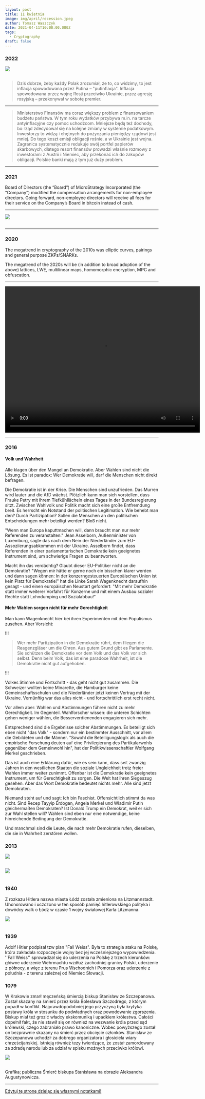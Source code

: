 ```yaml
---
layout: post
title: 11 kwietnia
image: img/april/recession.jpeg
author: Tomasz Waszczyk
date: 2021-04-11T10:00:00.000Z
tags:
  - Cryptography
draft: false
---
```


### 2022

<img src="./img/april/putinflacja.png"><br><br>

> Dziś dobrze, żeby każdy Polak zrozumiał, że to, co widzimy, to jest inflacja spowodowana przez Putina – "putinflacja". Inflacja spowodowana przez wojnę Rosji przeciwko Ukrainie, przez agresję rosyjską – przekonywał w sobotę premier.

---

> Ministerstwo Finansów ma coraz większy problem z finansowaniem budżetu państwa. W tym roku wydatków przybywa m.in. na tarcze antyinflacyjne czy pomoc uchodźcom. Mniejsze będą też dochody, bo rząd zdecydował się na kolejne zmiany w systemie podatkowym. Inwestorzy to widzą i chętnych do pożyczania pieniędzy rządowi jest mniej. Do tego koszt emisji obligacji rośnie, a w Ukrainie jest wojna. Zagranica systematycznie redukuje swój portfel papierów skarbowych, dlatego resort finansów prowadzi właśnie rozmowy z inwestorami z Austrii i Niemiec, aby przekonać ich do zakupów obligacji. Polskie banki mają z tym już duży problem.

---

### 2021

Board of Directors (the “Board”) of MicroStrategy Incorporated (the “Company”) modified the compensation arrangements for non-employee directors. Going forward, non-employee directors will receive all fees for their service on the Company’s Board in bitcoin instead of cash.

---

<img src="./img/april/euronet1k.png"><br><br>

---

### 2020

The megatrend in cryptography of the 2010s was elliptic curves, pairings and general purpose ZKPs/SNARKs.

The megatrend of the 2020s will be (in addition to broad adoption of the above) lattices, LWE, multilinear maps, homomorphic encryption, MPC and obfuscation.

---

<video width="640" height="480" controls>
  <source src="./movies/april/yesminister.mp4" type="video/mp4">
Your browser does not support the video tag.
</video>

---

### 2016

#### Volk und Wahrheit

Alle klagen über den Mangel an Demokratie. Aber Wahlen sind nicht die Lösung. Es ist paradox: Wer Demokratie will, darf die Menschen nicht direkt befragen.

Die Demokratie ist in der Krise. Die Menschen sind unzufrieden. Das Murren wird lauter und die AfD wächst. Plötzlich kann man sich vorstellen, dass Frauke Petry mit ihrem Tiefkühllächeln eines Tages in der Bundesregierung sitzt. Zwischen Wahlvolk und Politik macht sich eine große Entfremdung breit. Es herrscht ein Notstand der politischen Legitimation. Wie behebt man den? Durch Partizipation? Sollen die Menschen an den politischen Entscheidungen mehr beteiligt werden? Bloß nicht.

"Wenn man Europa kaputtmachen will, dann braucht man nur mehr Referenden zu veranstalten." Jean Asselborn, Außenminister von Luxemburg, sagte das nach dem Nein der Niederländer zum EU-Assoziierungsabkommen mit der Ukraine. Asselborn findet, dass Referenden in einer parlamentarischen Demokratie kein geeignetes Instrument sind, um schwierige Fragen zu beantworten.

Macht ihn das verdächtig? Glaubt dieser EU-Politiker nicht an die Demokratie? "Wegen mir hätte er gerne noch ein bisschen klarer werden und dann sagen können: In der konzerngesteuerten Europäischen Union ist kein Platz für Demokratie!" hat die Linke Sarah Wagenknecht daraufhin gesagt - und einen europäischen Neustart gefordert: "Mit mehr Demokratie statt immer weiterer Vorfahrt für Konzerne und mit einem Ausbau sozialer Rechte statt Lohndumping und Sozialabbau!"

#### Mehr Wahlen sorgen nicht für mehr Gerechtigkeit

Man kann Wagenknecht hier bei ihren Experimenten mit dem Populismus zusehen. Aber Vorsicht:

!!!

> Wer mehr Partizipation in die Demokratie rührt, dem fliegen die Reagenzgläser um die Ohren. Aus gutem Grund gibt es Parlamente. Sie schützen die Demokratie vor dem Volk und das Volk vor sich selbst. Denn beim Volk, das ist eine paradoxe Wahrheit, ist die Demokratie nicht gut aufgehoben.

!!!

Volkes Stimme und Fortschritt - das geht nicht gut zusammen. Die Schweizer wollten keine Minarette, die Hamburger keine Gemeinschaftsschulen und die Niederländer jetzt keinen Vertrag mit der Ukraine. Vernünftig war das alles nicht - und fortschrittlich erst recht nicht.

Vor allem aber: Wahlen und Abstimmungen führen nicht zu mehr Gerechtigkeit. Im Gegenteil. Wahlforscher wissen: die unteren Schichten gehen weniger wählen, die Besserverdienenden engagieren sich mehr.

Entsprechend sind die Ergebnisse solcher Abstimmungen. Es beteiligt sich eben nicht "das Volk" - sondern nur ein bestimmter Ausschnitt, vor allem die Gebildeten und die Männer. "Sowohl die Beteiligungslogik als auch die empirische Forschung deuten auf eine Privilegierung des Partikularwohls gegenüber dem Gemeinwohl hin", hat der Politikwissenschaftler Wolfgang Merkel geschrieben.

Das ist auch eine Erklärung dafür, wie es sein kann, dass seit zwanzig Jahren in den westlichen Staaten die soziale Ungleichheit trotz freier Wahlen immer weiter zunimmt. Offenbar ist die Demokratie kein geeignetes Instrument, um für Gerechtigkeit zu sorgen. Die Welt hat ihren Siegeszug gesehen. Aber das Wort Demokratie bedeutet nichts mehr. Alle sind jetzt Demokraten.

Niemand steht auf und sagt: Ich bin Faschist. Offensichtlich stimmt da was nicht. Sind Recep Tayyip Erdogan, Angela Merkel und Wladimir Putin gleichermaßen Demokraten? Ist Donald Trump ein Demokrat, weil er sich zur Wahl stellen will? Wahlen sind eben nur eine notwendige, keine hinreichende Bedingung der Demokratie.

Und manchmal sind die Leute, die nach mehr Demokratie rufen, dieselben, die sie in Wahrheit zerstören wollen.

### 2013

<img src="./img/april/terminy.jpg"><br><br>

<img src="./img/april/terminy2.jpg"><br><br>

### 1940

Z rozkazu Hitlera nazwa miasta Łódź została zmieniona na Litzmannstadt. Uhonorowano i uczczono w ten sposób pamięć hitlerowskiego polityka i dowódcy walk o Łódź w czasie 1 wojny światowej Karla Litzmanna.

<img src="./img/april/litzmannstadt.jpg"/><br><br>

### 1939

Adolf Hitler podpisał tzw plan "Fall Weiss". Była to strategia ataku na Polskę, która zakładała rozpoczęcie wojny bez jej wcześniejszego wypowiedzenia. ''Fall Weiss'' sprowadzał się do uderzenia na Polskę z trzech kierunków: główne uderzenie Wehrmachtu wzdłuż zachodniej granicy Polski, uderzenie z północy, a więc z terenu Prus Wschodnich i Pomorza oraz uderzenie z południa - z terenu zależnej od Niemiec Słowacji.

### 1079

W Krakowie zmarł męczeńską śmiercią biskup Stanisław ze Szczepanowa. Został skazany na śmierć przez króla Bolesława Szczodrego,  z którym popadł w konflikt. Najprawdopodobniej jego przyczyną była krytyka postawy króla w stosunku do podwładnych oraz powodowanie zgorszenia. Biskup miał też grozić władcy ekskomuniką i upadkiem królestwa.  Całości dopełnił fakt, że nie stawił się on również na wezwanie króla przed sąd królewski, czego zabraniało prawo kanoniczne. Wobec powyższego został on bezprawnie skazany na śmierć przez obcięcie członków. 
Stanisław ze Szczepanowa uchodził za dobrego organizatora i głosiciela wiary chrześcijańskiej. Istnieją również tezy twierdzące, że został zamordowany za zdradę narodu lub za udział w spisku możnych przeciwko królowi.

<img src="./img/april/smiercbiskupa.jpg"><br><br>

Grafika; publiczna Śmierć biskupa Stanisława na obrazie Aleksandra Augustynowicza.

---

<a href="https://github.com/TomaszWaszczyk/historia.waszczyk.com/edit/master/src/content/april-11.md" target="_blank">Edytuj tę stronę dzieląc się własnymi notatkami!</a>
